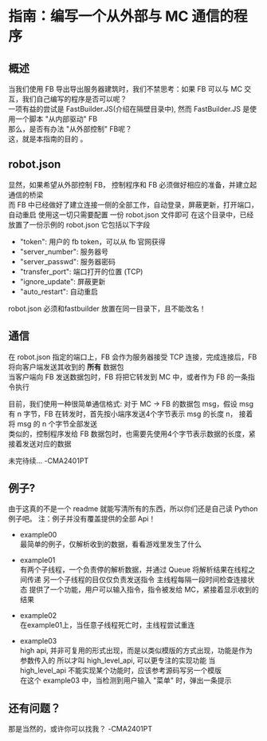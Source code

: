 # 指南：编写一个从外部与 MC 通信的程序

## 概述
当我们使用 FB 导出导出服务器建筑时，我们不禁思考：如果 FB 可以与 MC 交互，我们自己编写的程序是否可以呢？   
一项有益的尝试是 FastBuilder.JS(介绍在隔壁目录中), 然而 FastBuilder.JS 是使用一个脚本 "从内部驱动" FB  
那么，是否有办法 "从外部控制" FB呢？  
这，就是本指南的目的 。  

## robot.json
显然，如果希望从外部控制 FB， 控制程序和 FB 必须做好相应的准备，并建立起通信的桥梁  
而 FB 中已经做好了建立连接一侧的全部工作，自动登录，屏蔽更新，打开端口，自动重启 
使用这一切只需要配置 一份 robot.json 文件即可
在这个目录中，已经放置了一份示例的 robot.json 它包括以下字段
- "token": 用户的 fb token，可以从 fb 官网获得
- "server_number": 服务器号  
- "server_passwd": 服务器密码  
- "transfer_port": 端口打开的位置 (TCP)  
- "ignore_update": 屏蔽更新
- "auto_restart": 自动重启  

robot.json 必须和fastbuilder 放置在同一目录下，且不能改名！  

## 通信
在 robot.json 指定的端口上，FB 会作为服务器接受 TCP 连接，完成连接后，FB 将向客户端发送其收到的 __所有__ 数据包   
当客户端向 FB 发送数据包时，FB 将把它转发到 MC 中，或者作为 FB 的一条指令执行  

目前，我们使用一种很简单通信格式:
对于 MC -> FB 的数据包 msg，假设 msg 有 n 字节，FB 在转发时，首先按小端序发送4个字节表示 msg 的长度 n，
接着将 msg 的 n 个字节全部发送   
类似的，控制程序发给 FB 数据包时，也需要先使用4个字节表示数据的长度，紧接着发送对应的数据   

未完待续... -CMA2401PT   

## 例子?
由于这真的不是一个 readme 就能写清所有的东西，所以你们还是自己读 Python 例子吧。
注：例子并没有覆盖提供的全部 Api！  

- example00   
最简单的例子，仅解析收到的数据，看看游戏里发生了什么

- example01  
 有两个子线程，一个负责停的解析数据，并通过 Queue 将解析结果在线程之间传递
 另一个子线程的目仅仅负责发送指令
 主线程每隔一段时间检查连接状态 
 提供了一个功能，用户可以输入指令，指令被发给 MC，紧接着显示收到的结果

- example02  
 在example01上，当任意子线程死亡时，主线程尝试重连

- example03  
  high api, 并非可复用的形式出现，而是以类似模版的方式出现，功能是作为参数传入的
  所以才叫 high_level_api, 可以更专注的实现功能
  当 high_level_api 不能实现某个功能时，应该参考源码写另一个模版   
  在这个 example03 中，当检测到用户输入 "菜单" 时，弹出一条提示

## 还有问题？
那是当然的，或许你可以找我？ -CMA2401PT   
